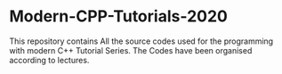 # Modern-CPP-Tutorials-2020
This repository contains All the source codes used for the programming with modern C++ Tutorial Series. The Codes have been organised according to lectures.
